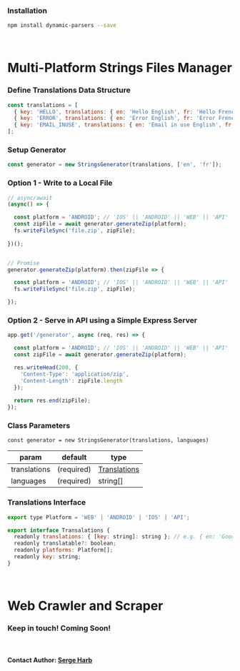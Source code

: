 ### Installation

```bash
npm install dynamic-parsers --save
```

<br>


# Multi-Platform Strings Files Manager

### Define Translations Data Structure
```js
const translations = [
  { key: 'HELLO', translations: { en: 'Hello English', fr: 'Hello French' }, platforms: ['ANDROID', 'IOS', 'WEB'] },
  { key: 'ERROR', translations: { en: 'Error English', fr: 'Error French' }, platforms: ['ANDROID', 'IOS', 'WEB'] },
  { key: 'EMAIL_INUSE', translations: { en: 'Email in use English', fr: 'Email in use French' }, platforms: ['ANDROID', 'IOS'] },
];
```

### Setup Generator
```js
const generator = new StringsGenerator(translations, ['en', 'fr']);
```

### Option 1 - Write to a Local File
```js
// async/await
(async() => {

  const platform = 'ANDROID'; // 'IOS' || 'ANDROID' || 'WEB' || 'API'
  const zipFile = await generator.generateZip(platform);
  fs.writeFileSync('file.zip', zipFile);
  
})();


// Promise
generator.generateZip(platform).then(zipFile => {

  const platform = 'ANDROID'; // 'IOS' || 'ANDROID' || 'WEB' || 'API'
  fs.writeFileSync('file.zip', zipFile);

});
```

### Option 2 - Serve in API using a Simple Express Server
```js
app.get('/generator', async (req, res) => {

  const platform = 'ANDROID'; // 'IOS' || 'ANDROID' || 'WEB' || 'API'
  const zipFile = await generator.generateZip(platform);

  res.writeHead(200, {
    'Content-Type': 'application/zip',
    'Content-Length': zipFile.length
  });
  
  return res.end(zipFile);
});
```

### Class Parameters

``const generator = new StringsGenerator(translations, languages)``

|param|default|type
|---|---|---|
|translations|(required)|[Translations](#translations-interface)|
|languages|(required)|string[]|

### Translations Interface

```js
export type Platform = 'WEB' | 'ANDROID' | 'IOS' | 'API';

export interface Transalations {
  readonly translations: { [key: string]: string }; // e.g. { en: 'Good Morning', fr: 'Bonjour' }
  readonly translatable?: boolean;
  readonly platforms: Platform[];
  readonly key: string;
}
```

<br>

# Web Crawler and Scraper

### Keep in touch! Coming Soon!

<br>

#### Contact Author: [Serge Harb](mailto:me@sergeharb.com)